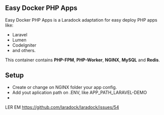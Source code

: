 ## Easy Docker PHP Apps

Easy Docker PHP Apps is a Laradock adaptation for easy deploy PHP apps like:
- Laravel
- Lumen
- CodeIgniter
- and others.

This container contains **PHP-FPM**, **PHP-Worker**, **NGINX**, **MySQL** and **Redis**.

## Setup

- Create or change on NGINX folder your app config.
- Add yout aplication path on .ENV, like APP_PATH_LARAVEL-DEMO
- 


LER EM https://github.com/laradock/laradock/issues/54
